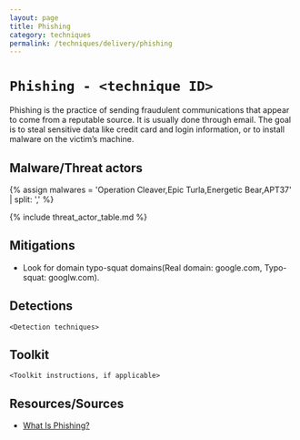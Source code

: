 ```yaml
---
layout: page
title: Phishing
category: techniques
permalink: /techniques/delivery/phishing
---
```

# `Phishing - <technique ID>`

Phishing is the practice of sending fraudulent communications that appear to come from a reputable source. It is usually done through email. The goal is to steal sensitive data like credit card and login information, or to install malware on the victim’s machine.

## Malware/Threat actors

<!-- Threat actors table -->
{% assign malwares = 'Operation Cleaver,Epic Turla,Energetic Bear,APT37' | split: ',' %}

{% include threat_actor_table.md %}


## Mitigations

* Look for domain typo-squat domains(Real domain: google.com, Typo-squat: googlw.com).

## Detections

`<Detection techniques>`

## Toolkit

`<Toolkit instructions, if applicable>`

## Resources/Sources

* [What Is Phishing?](https://www.cisco.com/c/en/us/products/security/email-security/what-is-phishing.html)
